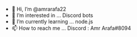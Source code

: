 - 👋 Hi, I’m @amrarafa22
- 👀 I’m interested in ... Discord bots
- 🌱 I’m currently learning ... node.js
- 📫 How to reach me ... Discord : Amr Arafa#8094

<!---
amrarafa22/amrarafa22 is a ✨ special ✨ repository because its `README.md` (this file) appears on your GitHub profile.
You can click the Preview link to take a look at your changes.
--->

